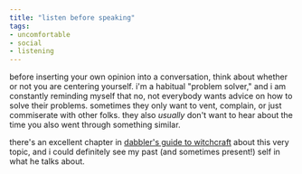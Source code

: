 ```yaml
---
title: "listen before speaking"
tags:
- uncomfortable
- social
- listening
---
```


before inserting your own opinion into a conversation, think about whether or not you are centering yourself. i'm a habitual "problem solver," and i am constantly reminding myself that no, not everybody wants advice on how to solve their problems. sometimes they only want to vent, complain, or just commiserate with other folks. they also _usually_ don't want to hear about the time you also went through something similar.

there's an excellent chapter in [dabbler's guide to witchcraft](dabbler's%20guide%20to%20witchcraft.md) about this very topic, and i could definitely see my past (and sometimes present!) self in what he talks about.